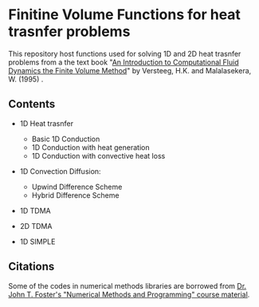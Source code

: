 # Finitine Volume Functions for heat trasnfer problems

This repository host functions used for solving 1D and 2D heat trasnfer problems from a the text book "[An Introduction to Computational Fluid Dynamics 
the Finite Volume Method](https://books.google.co.in/books/about/An_Introduction_to_Computational_Fluid_D.html?id=NbYmEAAAQBAJ&redir_esc=y)" by Versteeg, H.K. and Malalasekera, W. (1995) .

## Contents

- 1D Heat trasnfer
  - Basic 1D Conduction
  - 1D Conduction with heat generation
  - 1D Conduction with convective heat loss
      
- 1D Convection Diffusion:
  - Upwind Difference Scheme
  - Hybrid Difference Scheme

- 1D TDMA
- 2D TDMA
- 1D SIMPLE

## Citations 
Some of the codes in numerical methods libraries are borrowed from [Dr. John T. Foster's "Numerical Methods and Programming" course material](https://johnfoster.pge.utexas.edu/numerical-methods-book/PythonIntro.html).
